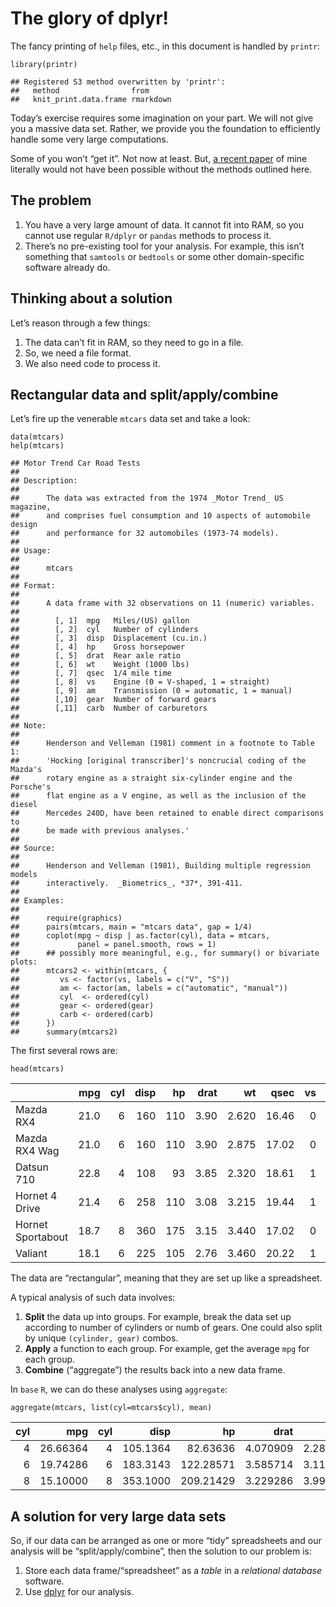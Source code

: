 The glory of dplyr!
===================

The fancy printing of `help` files, etc., in this document is handled by
`printr`:

    library(printr)

    ## Registered S3 method overwritten by 'printr':
    ##   method                from     
    ##   knit_print.data.frame rmarkdown

Today’s exercise requires some imagination on your part. We will not
give you a massive data set. Rather, we provide you the foundation to
efficiently handle some very large computations.

Some of you won’t “get it”. Not now at least. But, [a recent
paper](https://www.genetics.org/content/213/4/1513) of mine literally
would not have been possible without the methods outlined here.

The problem
-----------

1.  You have a very large amount of data. It cannot fit into RAM, so you
    cannot use regular `R/dplyr` or `pandas` methods to process it.
2.  There’s no pre-existing tool for your analysis. For example, this
    isn’t something that `samtools` or `bedtools` or some other
    domain-specific software already do.

Thinking about a solution
-------------------------

Let’s reason through a few things:

1.  The data can’t fit in RAM, so they need to go in a file.
2.  So, we need a file format.
3.  We also need code to process it.

Rectangular data and split/apply/combine
----------------------------------------

Let’s fire up the venerable `mtcars` data set and take a look:

    data(mtcars)
    help(mtcars)

    ## Motor Trend Car Road Tests
    ## 
    ## Description:
    ## 
    ##      The data was extracted from the 1974 _Motor Trend_ US magazine,
    ##      and comprises fuel consumption and 10 aspects of automobile design
    ##      and performance for 32 automobiles (1973-74 models).
    ## 
    ## Usage:
    ## 
    ##      mtcars
    ##      
    ## Format:
    ## 
    ##      A data frame with 32 observations on 11 (numeric) variables.
    ## 
    ##        [, 1]  mpg   Miles/(US) gallon                        
    ##        [, 2]  cyl   Number of cylinders                      
    ##        [, 3]  disp  Displacement (cu.in.)                    
    ##        [, 4]  hp    Gross horsepower                         
    ##        [, 5]  drat  Rear axle ratio                          
    ##        [, 6]  wt    Weight (1000 lbs)                        
    ##        [, 7]  qsec  1/4 mile time                            
    ##        [, 8]  vs    Engine (0 = V-shaped, 1 = straight)      
    ##        [, 9]  am    Transmission (0 = automatic, 1 = manual) 
    ##        [,10]  gear  Number of forward gears                  
    ##        [,11]  carb  Number of carburetors                    
    ##       
    ## Note:
    ## 
    ##      Henderson and Velleman (1981) comment in a footnote to Table 1:
    ##      'Hocking [original transcriber]'s noncrucial coding of the Mazda's
    ##      rotary engine as a straight six-cylinder engine and the Porsche's
    ##      flat engine as a V engine, as well as the inclusion of the diesel
    ##      Mercedes 240D, have been retained to enable direct comparisons to
    ##      be made with previous analyses.'
    ## 
    ## Source:
    ## 
    ##      Henderson and Velleman (1981), Building multiple regression models
    ##      interactively.  _Biometrics_, *37*, 391-411.
    ## 
    ## Examples:
    ## 
    ##      require(graphics)
    ##      pairs(mtcars, main = "mtcars data", gap = 1/4)
    ##      coplot(mpg ~ disp | as.factor(cyl), data = mtcars,
    ##             panel = panel.smooth, rows = 1)
    ##      ## possibly more meaningful, e.g., for summary() or bivariate plots:
    ##      mtcars2 <- within(mtcars, {
    ##         vs <- factor(vs, labels = c("V", "S"))
    ##         am <- factor(am, labels = c("automatic", "manual"))
    ##         cyl  <- ordered(cyl)
    ##         gear <- ordered(gear)
    ##         carb <- ordered(carb)
    ##      })
    ##      summary(mtcars2)

The first several rows are:

    head(mtcars)

<table>
<thead>
<tr class="header">
<th style="text-align: left;"></th>
<th style="text-align: right;">mpg</th>
<th style="text-align: right;">cyl</th>
<th style="text-align: right;">disp</th>
<th style="text-align: right;">hp</th>
<th style="text-align: right;">drat</th>
<th style="text-align: right;">wt</th>
<th style="text-align: right;">qsec</th>
<th style="text-align: right;">vs</th>
<th style="text-align: right;">am</th>
<th style="text-align: right;">gear</th>
<th style="text-align: right;">carb</th>
</tr>
</thead>
<tbody>
<tr class="odd">
<td style="text-align: left;">Mazda RX4</td>
<td style="text-align: right;">21.0</td>
<td style="text-align: right;">6</td>
<td style="text-align: right;">160</td>
<td style="text-align: right;">110</td>
<td style="text-align: right;">3.90</td>
<td style="text-align: right;">2.620</td>
<td style="text-align: right;">16.46</td>
<td style="text-align: right;">0</td>
<td style="text-align: right;">1</td>
<td style="text-align: right;">4</td>
<td style="text-align: right;">4</td>
</tr>
<tr class="even">
<td style="text-align: left;">Mazda RX4 Wag</td>
<td style="text-align: right;">21.0</td>
<td style="text-align: right;">6</td>
<td style="text-align: right;">160</td>
<td style="text-align: right;">110</td>
<td style="text-align: right;">3.90</td>
<td style="text-align: right;">2.875</td>
<td style="text-align: right;">17.02</td>
<td style="text-align: right;">0</td>
<td style="text-align: right;">1</td>
<td style="text-align: right;">4</td>
<td style="text-align: right;">4</td>
</tr>
<tr class="odd">
<td style="text-align: left;">Datsun 710</td>
<td style="text-align: right;">22.8</td>
<td style="text-align: right;">4</td>
<td style="text-align: right;">108</td>
<td style="text-align: right;">93</td>
<td style="text-align: right;">3.85</td>
<td style="text-align: right;">2.320</td>
<td style="text-align: right;">18.61</td>
<td style="text-align: right;">1</td>
<td style="text-align: right;">1</td>
<td style="text-align: right;">4</td>
<td style="text-align: right;">1</td>
</tr>
<tr class="even">
<td style="text-align: left;">Hornet 4 Drive</td>
<td style="text-align: right;">21.4</td>
<td style="text-align: right;">6</td>
<td style="text-align: right;">258</td>
<td style="text-align: right;">110</td>
<td style="text-align: right;">3.08</td>
<td style="text-align: right;">3.215</td>
<td style="text-align: right;">19.44</td>
<td style="text-align: right;">1</td>
<td style="text-align: right;">0</td>
<td style="text-align: right;">3</td>
<td style="text-align: right;">1</td>
</tr>
<tr class="odd">
<td style="text-align: left;">Hornet Sportabout</td>
<td style="text-align: right;">18.7</td>
<td style="text-align: right;">8</td>
<td style="text-align: right;">360</td>
<td style="text-align: right;">175</td>
<td style="text-align: right;">3.15</td>
<td style="text-align: right;">3.440</td>
<td style="text-align: right;">17.02</td>
<td style="text-align: right;">0</td>
<td style="text-align: right;">0</td>
<td style="text-align: right;">3</td>
<td style="text-align: right;">2</td>
</tr>
<tr class="even">
<td style="text-align: left;">Valiant</td>
<td style="text-align: right;">18.1</td>
<td style="text-align: right;">6</td>
<td style="text-align: right;">225</td>
<td style="text-align: right;">105</td>
<td style="text-align: right;">2.76</td>
<td style="text-align: right;">3.460</td>
<td style="text-align: right;">20.22</td>
<td style="text-align: right;">1</td>
<td style="text-align: right;">0</td>
<td style="text-align: right;">3</td>
<td style="text-align: right;">1</td>
</tr>
</tbody>
</table>

The data are “rectangular”, meaning that they are set up like a
spreadsheet.

A typical analysis of such data involves:

1.  **Split** the data up into groups. For example, break the data set
    up according to number of cylinders or numb of gears. One could also
    split by unique `(cylinder, gear)` combos.
2.  **Apply** a function to each group. For example, get the average
    `mpg` for each group.
3.  **Combine** (“aggregate”) the results back into a new data frame.

In `base` `R`, we can do these analyses using `aggregate`:

    aggregate(mtcars, list(cyl=mtcars$cyl), mean)

<table style="width:100%;">
<colgroup>
<col style="width: 3%" />
<col style="width: 8%" />
<col style="width: 3%" />
<col style="width: 8%" />
<col style="width: 9%" />
<col style="width: 8%" />
<col style="width: 8%" />
<col style="width: 8%" />
<col style="width: 9%" />
<col style="width: 9%" />
<col style="width: 8%" />
<col style="width: 8%" />
</colgroup>
<thead>
<tr class="header">
<th style="text-align: right;">cyl</th>
<th style="text-align: right;">mpg</th>
<th style="text-align: right;">cyl</th>
<th style="text-align: right;">disp</th>
<th style="text-align: right;">hp</th>
<th style="text-align: right;">drat</th>
<th style="text-align: right;">wt</th>
<th style="text-align: right;">qsec</th>
<th style="text-align: right;">vs</th>
<th style="text-align: right;">am</th>
<th style="text-align: right;">gear</th>
<th style="text-align: right;">carb</th>
</tr>
</thead>
<tbody>
<tr class="odd">
<td style="text-align: right;">4</td>
<td style="text-align: right;">26.66364</td>
<td style="text-align: right;">4</td>
<td style="text-align: right;">105.1364</td>
<td style="text-align: right;">82.63636</td>
<td style="text-align: right;">4.070909</td>
<td style="text-align: right;">2.285727</td>
<td style="text-align: right;">19.13727</td>
<td style="text-align: right;">0.9090909</td>
<td style="text-align: right;">0.7272727</td>
<td style="text-align: right;">4.090909</td>
<td style="text-align: right;">1.545454</td>
</tr>
<tr class="even">
<td style="text-align: right;">6</td>
<td style="text-align: right;">19.74286</td>
<td style="text-align: right;">6</td>
<td style="text-align: right;">183.3143</td>
<td style="text-align: right;">122.28571</td>
<td style="text-align: right;">3.585714</td>
<td style="text-align: right;">3.117143</td>
<td style="text-align: right;">17.97714</td>
<td style="text-align: right;">0.5714286</td>
<td style="text-align: right;">0.4285714</td>
<td style="text-align: right;">3.857143</td>
<td style="text-align: right;">3.428571</td>
</tr>
<tr class="odd">
<td style="text-align: right;">8</td>
<td style="text-align: right;">15.10000</td>
<td style="text-align: right;">8</td>
<td style="text-align: right;">353.1000</td>
<td style="text-align: right;">209.21429</td>
<td style="text-align: right;">3.229286</td>
<td style="text-align: right;">3.999214</td>
<td style="text-align: right;">16.77214</td>
<td style="text-align: right;">0.0000000</td>
<td style="text-align: right;">0.1428571</td>
<td style="text-align: right;">3.285714</td>
<td style="text-align: right;">3.500000</td>
</tr>
</tbody>
</table>

A solution for very large data sets
-----------------------------------

So, if our data can be arranged as one or more “tidy” spreadsheets and
our analysis will be “split/apply/combine”, then the solution to our
problem is:

1.  Store each data frame/“spreadsheet” as a *table* in a *relational
    database* software.
2.  Use [dplyr](https://dplyr.tidyverse.org/) for our analysis.
